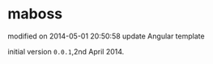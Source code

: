 maboss
======

modified on 2014-05-01 20:50:58
update Angular template

initial version `0.0.1`,2nd April 2014.